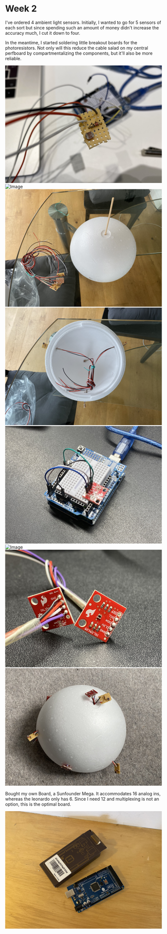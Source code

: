 # Week 2

I've ordered 4 ambient light sensors. Initially, I wanted to go for 5 sensors of each sort but since spending such an amount of money didn't increase the accuracy much, I cut it down to four. 

In the meantime, I started soldering little breakout boards for the photoresistors. Not only will this reduce the cable salad on my central perfboard by compartmentalizing the components, but it'll also be more reliable. 

![Image](image-001.jpeg)
![Image](image-002.jpeg)
![Image](image-003.jpeg)
![Image](image-004.jpeg)
![Image](image-005.jpeg)
![Image](image-006.jpeg)
![Image](image-007.jpeg)
![Image](image-008.jpeg)

Bought my own Board, a Sunfounder Mega. It accommodates 16 analog ins, whereas the leonardo only has 6. Since I need 12 and multiplexing is not an option, this is the optimal board.

![Image](image-009.jpeg)
